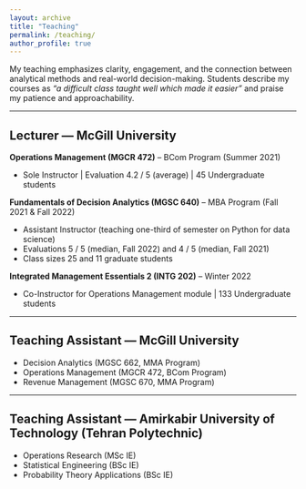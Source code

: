 ```yaml
---
layout: archive
title: "Teaching"
permalink: /teaching/
author_profile: true
---
```


<!--## Teaching Philosophy-->
My teaching emphasizes clarity, engagement, and the connection between analytical methods and real-world decision-making. Students describe my courses as *“a difficult class taught well which made it easier”* and praise my patience and approachability.

---

## Lecturer — McGill University
**Operations Management (MGCR 472)** – BCom Program (Summer 2021)  
- Sole Instructor  |  Evaluation 4.2 / 5 (average)  |  45 Undergraduate students  

**Fundamentals of Decision Analytics (MGSC 640)** – MBA Program (Fall 2021 & Fall 2022)  
- Assistant Instructor (teaching one-third of semester on Python for data science)  
- Evaluations 5 / 5 (median, Fall 2022)  and 4 / 5 (median, Fall 2021)  
- Class sizes 25 and 11 graduate students  

**Integrated Management Essentials 2 (INTG 202)** – Winter 2022  
- Co-Instructor for Operations Management module |  133 Undergraduate students  

---

## Teaching Assistant — McGill University
- Decision Analytics (MGSC 662, MMA Program)  
- Operations Management (MGCR 472, BCom Program)  
- Revenue Management (MGSC 670, MMA Program)

---

## Teaching Assistant — Amirkabir University of Technology (Tehran Polytechnic)
- Operations Research (MSc IE)  
- Statistical Engineering (BSc IE)  
- Probability Theory Applications (BSc IE)

